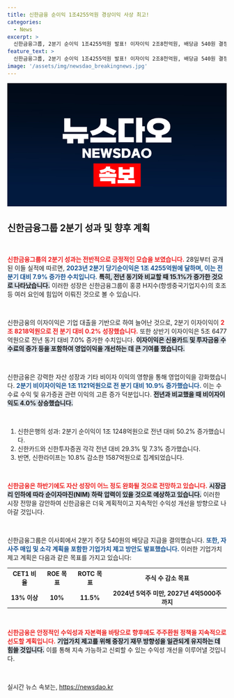 ```yaml
---
title: 신한금융 순이익 1조4255억원 경상이익 사상 최고!
categories:
  - News
excerpt: >
  신한금융그룹, 2분기 순이익 1조4255억원 발표! 이자이익 2조8천억원, 배당금 540원 결정! 자사주 매입·소각 포함한 기업가치 제고 계획도 주목받고 있습니다. 클릭하세요!
feature_text: >
  신한금융그룹, 2분기 순이익 1조4255억원 발표! 이자이익 2조8천억원, 배당금 540원 결정! 자사주 매입·소각 포함한 기업가치 제고 계획도 주목받고 있습니다. 클릭하세요!
image: '/assets/img/newsdao_breakingnews.jpg'
---
```


<p><img src="/assets/img/newsdao_breakingnews.jpg" alt="flaretime 속보" /></p>

<h2 data-ke-size="size26">신한금융그룹 2분기 성과 및 향후 계획</h2>

<p data-ke-size="size16">&nbsp;</p>

<p><b><span style="color: #ee2323;">신한금융그룹의 2분기 성과는 전반적으로 긍정적인 모습을 보였습니다.</span></b> 28일부터 공개된 이들 실적에 따르면, <b><span style="color: #1a5490;">2023년 2분기 당기순이익은 1조 4255억원에 달하며, 이는 전분기 대비 7.9% 증가한 수치입니다.</span></b> <b><span style="background-color: #21538527;">특히, 전년 동기와 비교할 때 15.1%가 증가한 것으로 나타났습니다.</span></b> 이러한 성장은 신한금융그룹이 홍콩 H지수(항셍중국기업지수)의 호조 등 여러 요인에 힘입어 이뤄진 것으로 볼 수 있습니다.</p>

<p data-ke-size="size16">&nbsp;</p>

<p>신한금융의 이자이익은 기업 대출을 기반으로 하여 늘어난 것으로, 2분기 이자이익이 <b><span style="color: #ee2323;">2조 8218억원으로 전 분기 대비 0.2% 성장했습니다.</span></b> 또한 상반기 이자이익은 5조 6477억원으로 전년 동기 대비 7.0% 증가한 수치입니다. <b><span style="background-color: #21538527;">이자이익은 신용카드 및 투자금융 수수료의 증가 등을 포함하여 영업이익을 개선하는 데 큰 기여를 했습니다.</span></b></p>

<p data-ke-size="size16">&nbsp;</p>

<p>신한금융은 강력한 자산 성장과 기타 비이자 이익의 영향을 통해 영업이익을 강화했습니다. <b><span style="color: #1a5490;">2분기 비이자이익은 1조 1121억원으로 전 분기 대비 10.9% 증가했습니다.</span></b> 이는 수수료 수익 및 유가증권 관련 이익의 고른 증가 덕분입니다. <b><span style="background-color: #21538527;">전년과 비교했을 때 비이자이익도 4.0% 상승했습니다.</span></b></p>

<p data-ke-size="size16">&nbsp;</p>

<ol>
    <li>신한은행의 성과: 2분기 순이익이 1조 1248억원으로 전년 대비 50.2% 증가했습니다.</li>
    <li>신한카드와 신한투자증권 각각 전년 대비 29.3% 및 7.3% 증가했습니다.</li>
    <li>반면, 신한라이프는 10.8% 감소한 1587억원으로 집계되었습니다.</li>
</ol>

<p data-ke-size="size16">&nbsp;</p>

<p><b><span style="color: #ee2323;">신한금융은 하반기에도 자산 성장이 어느 정도 완화될 것으로 전망하고 있습니다.</span></b> <b><span style="background-color: #21538527;">시장금리 인하에 따라 순이자마진(NIM) 하락 압력이 있을 것으로 예상하고 있습니다.</span></b> 이러한 시장 전망을 감안하여 신한금융은 더욱 계획적이고 지속적인 수익성 개선을 방향으로 나아갈 것입니다.</p>

<p data-ke-size="size16">&nbsp;</p>

<p>신한금융그룹은 이사회에서 2분기 주당 540원의 배당금 지급을 결의했습니다. <b><span style="color: #1a5490;">또한, 자사주 매입 및 소각 계획을 포함한 기업가치 제고 방안도 발표했습니다.</span></b> 이러한 기업가치 제고 계획은 다음과 같은 목표를 가지고 있습니다:</p>

<table>
    <tr>
        <td style="text-align: center; height: 17px;"><b>CET1 비율</b></td>
        <td style="text-align: center; height: 17px;"><b>ROE 목표</b></td>
        <td style="text-align: center; height: 17px;"><b>ROTC 목표</b></td>
        <td style="text-align: center; height: 17px;"><b>주식 수 감소 목표</b></td>
    </tr>
    <tr>
        <td style="text-align: center; height: 17px;"><b>13% 이상</b></td>
        <td style="text-align: center; height: 17px;"><b>10%</b></td>
        <td style="text-align: center; height: 17px;"><b>11.5%</b></td>
        <td style="text-align: center; height: 17px;"><b>2024년 5억주 미만, 2027년 4억5000주까지</b></td>
    </tr>
</table>

<p data-ke-size="size16">&nbsp;</p>

<p><b><span style="color: #ee2323;">신한금융은 안정적인 수익성과 자본력을 바탕으로 향후에도 주주환원 정책을 지속적으로 선도할 계획입니다.</span></b> <b><span style="background-color: #21538527;">기업가치 제고를 위해 중장기 재무 방향성을 일관되게 유지하는 데 힘쓸 것입니다.</span></b> 이를 통해 지속 가능하고 신뢰할 수 있는 수익성 개선을 이루어낼 것입니다.</p>

<p data-ke-size="size16">&nbsp;</p>
실시간 뉴스 속보는, <a href="https://newsdao.kr" rel="dofollow">https://newsdao.kr</a>


